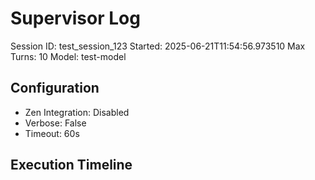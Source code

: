 # Supervisor Log
Session ID: test_session_123
Started: 2025-06-21T11:54:56.973510
Max Turns: 10
Model: test-model

## Configuration
- Zen Integration: Disabled
- Verbose: False
- Timeout: 60s

## Execution Timeline
